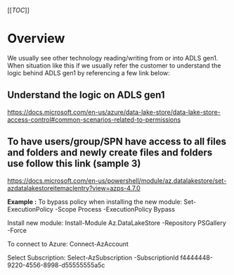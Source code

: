 [[_TOC_]]
# Overview
We usually see other technology reading/writing from or into ADLS gen1. When situation like this if we usually refer the customer to understand the logic behind ADLS gen1 by referencing a few link below:

## Understand the logic on ADLS gen1 
https://docs.microsoft.com/en-us/azure/data-lake-store/data-lake-store-access-control#common-scenarios-related-to-permissions

## To have users/group/SPN have access to all files and folders and newly create files and folders use follow this link (sample 3)
https://docs.microsoft.com/en-us/powershell/module/az.datalakestore/set-azdatalakestoreitemaclentry?view=azps-4.7.0

**Example :** 
To bypass policy when installing the new module:
Set-ExecutionPolicy -Scope Process -ExecutionPolicy Bypass

Install  new module:
Install-Module Az.DataLakeStore -Repository PSGallery -Force

To connect to Azure:
Connect-AzAccount

Select Subscription: 
Select-AzSubscription -SubscriptionId f4444448-9220-4556-8998-d55555555a5c

